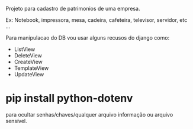 Projeto para cadastro de patrimonios de uma empresa. 

Ex: Notebook, impressora, mesa, cadeira, cafeteira, televisor, servidor, etc ...
    
Para manipulacao do DB vou usar alguns recusos do django como:

- ListView
- DeleteView
- CreateView
- TemplateView
- UpdateView


# pip install python-dotenv  
para ocultar senhas/chaves/qualquer arquivo informação ou arquivo sensível.



